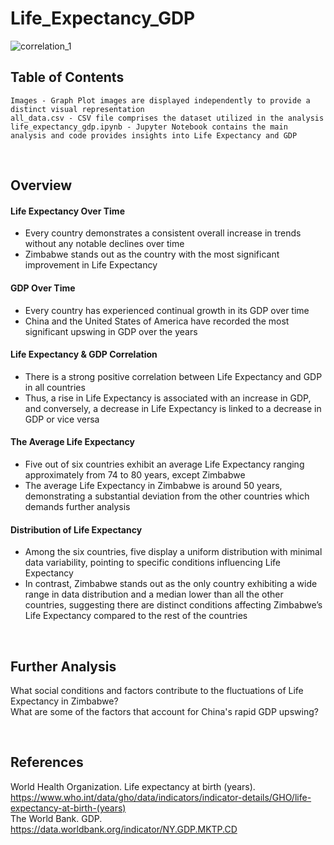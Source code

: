 # Life_Expectancy_GDP

![correlation_1](https://github.com/melisatahiraj/Life_Expectancy_GDP/assets/147450801/6175bb1c-b5db-42f2-a151-b8e9e6b46577)

## Table of Contents
    Images - Graph Plot images are displayed independently to provide a distinct visual representation
    all_data.csv - CSV file comprises the dataset utilized in the analysis
    life_expectancy_gdp.ipynb - Jupyter Notebook contains the main analysis and code provides insights into Life Expectancy and GDP

<br>

## Overview

#### Life Expectancy Over Time

- Every country demonstrates a consistent overall increase in trends without any notable declines over time
- Zimbabwe stands out as the country with the most significant improvement in Life Expectancy

#### GDP Over Time

- Every country has experienced continual growth in its GDP over time
- China and the United States of America have recorded the most significant upswing in GDP over the years

#### Life Expectancy & GDP Correlation

- There is a strong positive correlation between Life Expectancy and GDP in all countries
- Thus, a rise in Life Expectancy is associated with an increase in GDP, and conversely, a decrease in Life Expectancy is linked to a decrease in GDP or vice versa

#### The Average Life Expectancy

- Five out of six countries exhibit an average Life Expectancy ranging approximately from 74 to 80 years, except Zimbabwe
- The average Life Expectancy in Zimbabwe is around 50 years, demonstrating a substantial deviation from the other countries which demands further analysis

#### Distribution of Life Expectancy

- Among the six countries, five display a uniform distribution with minimal data variability, pointing to specific conditions influencing Life Expectancy
- In contrast, Zimbabwe stands out as the only country exhibiting a wide range in data distribution and a median lower than all the other countries, suggesting there are distinct conditions affecting Zimbabwe’s Life Expectancy compared to the rest of the countries

<br>

## Further Analysis

What social conditions and factors contribute to the fluctuations of Life Expectancy in Zimbabwe? <br>
What are some of the factors that account for China's rapid GDP upswing?

<br>

## References

World Health Organization. Life expectancy at birth (years). https://www.who.int/data/gho/data/indicators/indicator-details/GHO/life-expectancy-at-birth-(years) <br>
The World Bank. GDP. https://data.worldbank.org/indicator/NY.GDP.MKTP.CD

